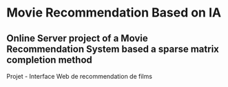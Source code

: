 # Movie Recommendation Based on IA

## Online Server project of a Movie Recommendation System based a sparse matrix completion method

Projet - Interface Web de recommendation de films
